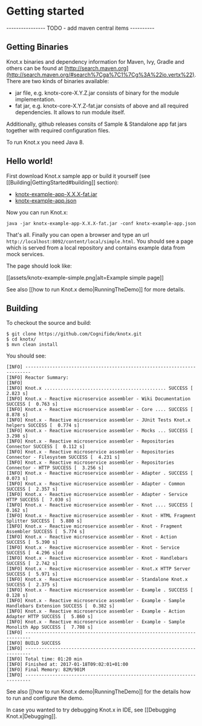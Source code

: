 # Getting started

---------------- TODO - add maven central items ----------
## Getting Binaries
Knot.x binaries and dependency information for Maven, Ivy, Gradle and others can be found at 
[http://search.maven.org](http://search.maven.org/#search%7Cga%7C1%7Cg%3A%22io.vertx%22).
There are two kinds of binaries available:
- jar file, e.g. knotx-core-X.Y.Z.jar consists of binary for the module implementation.
- fat jar, e.g. knotx-core-X.Y.Z-fat.jar consists of above and all required dependencies. 
It allows to run module itself.

Additionally, github releases consits of Sample & Standalone app fat jars together with required configuration files.

To run Knot.x you need Java 8.

## Hello world!
First download Knot.x sample app or build it yourself (see [[Building|GettingStarted#building]] section):
- [knotx-example-app-X.X.X-fat.jar](https://github.com/Cognifide/knotx/releases/)
- [knotx-example-app.json](https://github.com/Cognifide/knotx/releases/)

Now you can run Knot.x:
```
java -jar knotx-example-app-X.X.X-fat.jar -conf knotx-example-app.json
```

That's all. Finally you can open a browser and type an url `http://localhost:8092/content/local/simple.html`. 
You should see a page which is served from a local repository and contains example data from mock services.

The page should look like:

[[assets/knotx-example-simple.png|alt=Example simple page]]

See also [[how to run Knot.x demo|RunningTheDemo]] for more details.

## Building

To checkout the source and build:

```
$ git clone https://github.com/Cognifide/knotx.git
$ cd knotx/
$ mvn clean install
```

You should see:

```
[INFO] ------------------------------------------------------------------------
[INFO] Reactor Summary:
[INFO]
[INFO] Knot.x ............................................. SUCCESS [  2.823 s]
[INFO] Knot.x - Reactive microservice assembler - Wiki Documentation SUCCESS [  0.763 s]
[INFO] Knot.x - Reactive microservice assembler - Core .... SUCCESS [  8.878 s]
[INFO] Knot.x - Reactive microservice assembler - JUnit Tests Knot.x helpers SUCCESS [  0.774 s]
[INFO] Knot.x - Reactive microservice assembler - Mocks ... SUCCESS [  3.298 s]
[INFO] Knot.x - Reactive microservice assembler - Repositories Connector SUCCESS [  0.112 s]
[INFO] Knot.x - Reactive microservice assembler - Repositories Connector - Filesystem SUCCESS [  4.231 s]
[INFO] Knot.x - Reactive microservice assembler - Repositories Connector - HTTP SUCCESS [  3.256 s]
[INFO] Knot.x - Reactive microservice assembler - Adapter . SUCCESS [  0.073 s]
[INFO] Knot.x - Reactive microservice assembler - Adapter - Common SUCCESS [  2.357 s]
[INFO] Knot.x - Reactive microservice assembler - Adapter - Service HTTP SUCCESS [  7.030 s]
[INFO] Knot.x - Reactive microservice assembler - Knot .... SUCCESS [  0.162 s]
[INFO] Knot.x - Reactive microservice assembler - Knot - HTML Fragment Splitter SUCCESS [  5.880 s]
[INFO] Knot.x - Reactive microservice assembler - Knot - Fragment Assembler SUCCESS [  5.774 s]
[INFO] Knot.x - Reactive microservice assembler - Knot - Action SUCCESS [  5.390 s]
[INFO] Knot.x - Reactive microservice assembler - Knot - Service SUCCESS [  4.296 s]cd 
[INFO] Knot.x - Reactive microservice assembler - Knot - Handlebars SUCCESS [  2.742 s]
[INFO] Knot.x - Reactive microservice assembler - Knot.x HTTP Server SUCCESS [  5.971 s]
[INFO] Knot.x - Reactive microservice assembler - Standalone Knot.x SUCCESS [  2.375 s]
[INFO] Knot.x - Reactive microservice assembler - Example . SUCCESS [  0.128 s]
[INFO] Knot.x - Reactive microservice assembler - Example - Sample Handlebars Extension SUCCESS [  0.382 s]
[INFO] Knot.x - Reactive microservice assembler - Example - Action Adapter HTTP SUCCESS [  5.860 s]
[INFO] Knot.x - Reactive microservice assembler - Example - Sample Monolith App SUCCESS [  7.708 s]
[INFO] ------------------------------------------------------------------------
[INFO] BUILD SUCCESS
[INFO] ------------------------------------------------------------------------
[INFO] Total time: 01:20 min
[INFO] Finished at: 2017-01-18T09:02:01+01:00
[INFO] Final Memory: 82M/901M
[INFO] ------------------------------------------------------------------------
```

See also [[how to run Knot.x demo|RunningTheDemo]] for the details how to run and configure the demo.

In case you wanted to try debugging Knot.x in IDE, see [[Debugging Knot.x|Debugging]].

